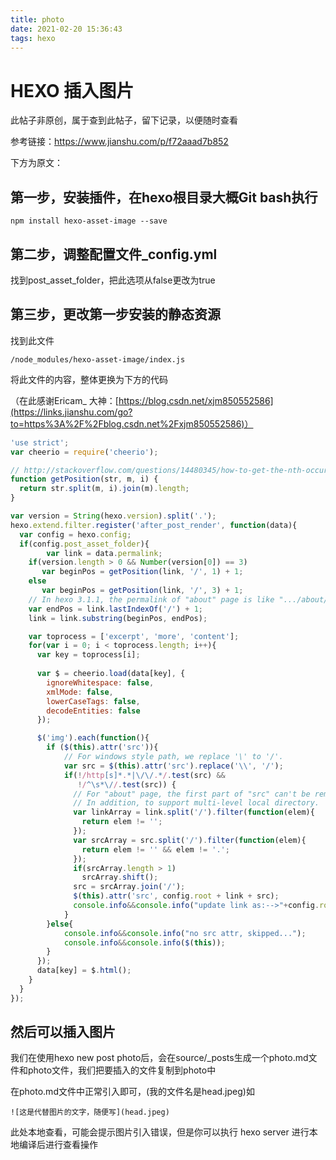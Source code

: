 ```yaml
---
title: photo
date: 2021-02-20 15:36:43
tags: hexo
---
```


# HEXO 插入图片

此帖子非原创，属于查到此帖子，留下记录，以便随时查看

参考链接：https://www.jianshu.com/p/f72aaad7b852

下方为原文：

## 第一步，安装插件，在hexo根目录大概Git bash执行

```
npm install hexo-asset-image --save
```

## 第二步，调整配置文件_config.yml

找到post_asset_folder，把此选项从false更改为true

## 第三步，更改第一步安装的静态资源

找到此文件

```
/node_modules/hexo-asset-image/index.js
```

将此文件的内容，整体更换为下方的代码

（在此感谢Ericam_ 大神：[https://blog.csdn.net/xjm850552586](https://links.jianshu.com/go?to=https%3A%2F%2Fblog.csdn.net%2Fxjm850552586)）

```js
'use strict';
var cheerio = require('cheerio');

// http://stackoverflow.com/questions/14480345/how-to-get-the-nth-occurrence-in-a-string
function getPosition(str, m, i) {
  return str.split(m, i).join(m).length;
}

var version = String(hexo.version).split('.');
hexo.extend.filter.register('after_post_render', function(data){
  var config = hexo.config;
  if(config.post_asset_folder){
        var link = data.permalink;
    if(version.length > 0 && Number(version[0]) == 3)
       var beginPos = getPosition(link, '/', 1) + 1;
    else
       var beginPos = getPosition(link, '/', 3) + 1;
    // In hexo 3.1.1, the permalink of "about" page is like ".../about/index.html".
    var endPos = link.lastIndexOf('/') + 1;
    link = link.substring(beginPos, endPos);

    var toprocess = ['excerpt', 'more', 'content'];
    for(var i = 0; i < toprocess.length; i++){
      var key = toprocess[i];
 
      var $ = cheerio.load(data[key], {
        ignoreWhitespace: false,
        xmlMode: false,
        lowerCaseTags: false,
        decodeEntities: false
      });

      $('img').each(function(){
        if ($(this).attr('src')){
            // For windows style path, we replace '\' to '/'.
            var src = $(this).attr('src').replace('\\', '/');
            if(!/http[s]*.*|\/\/.*/.test(src) &&
               !/^\s*\//.test(src)) {
              // For "about" page, the first part of "src" can't be removed.
              // In addition, to support multi-level local directory.
              var linkArray = link.split('/').filter(function(elem){
                return elem != '';
              });
              var srcArray = src.split('/').filter(function(elem){
                return elem != '' && elem != '.';
              });
              if(srcArray.length > 1)
                srcArray.shift();
              src = srcArray.join('/');
              $(this).attr('src', config.root + link + src);
              console.info&&console.info("update link as:-->"+config.root + link + src);
            }
        }else{
            console.info&&console.info("no src attr, skipped...");
            console.info&&console.info($(this));
        }
      });
      data[key] = $.html();
    }
  }
});
```

## 然后可以插入图片

我们在使用hexo new post photo后，会在source/_posts生成一个photo.md文件和photo文件，我们把要插入的文件复制到photo中

在photo.md文件中正常引入即可，(我的文件名是head.jpeg)如

```
![这是代替图片的文字，随便写](head.jpeg)
```

此处本地查看，可能会提示图片引入错误，但是你可以执行 hexo server 进行本地编译后进行查看操作